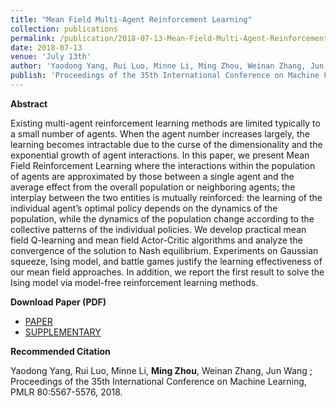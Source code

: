 ```yaml
---
title: "Mean Field Multi-Agent Reinforcement Learning"
collection: publications
permalink: /publication/2018-07-13-Mean-Field-Multi-Agent-Reinforcement-Learning
date: 2018-07-13
venue: 'July 13th'
author: 'Yaodong Yang, Rui Luo, Minne Li, Ming Zhou, Weinan Zhang, Jun Wang'
publish: 'Proceedings of the 35th International Conference on Machine Learning, PMLR 80:5567-5576, 2018.'
---
```


**Abstract**

Existing multi-agent reinforcement learning methods are limited typically to a small number of agents. When the agent number increases largely, the learning becomes intractable due to the curse of the dimensionality and the exponential growth of agent interactions. In this paper, we present Mean Field Reinforcement Learning where the interactions within the population of agents are approximated by those between a single agent and the average effect from the overall population or neighboring agents; the interplay between the two entities is mutually reinforced: the learning of the individual agent’s optimal policy depends on the dynamics of the population, while the dynamics of the population change according to the collective patterns of the individual policies. We develop practical mean field Q-learning and mean field Actor-Critic algorithms and analyze the convergence of the solution to Nash equilibrium. Experiments on Gaussian squeeze, Ising model, and battle games justify the learning effectiveness of our mean field approaches. In addition, we report the first result to solve the Ising model via model-free reinforcement learning methods.

**Download Paper (PDF)**

- [PAPER](http://proceedings.mlr.press/v80/yang18d/yang18d.pdf)
- [SUPPLEMENTARY](http://proceedings.mlr.press/v80/yang18d/yang18d-supp.pdf)

**Recommended Citation**

Yaodong Yang, Rui Luo, Minne Li, **Ming Zhou**, Weinan Zhang, Jun Wang ; Proceedings of the 35th International Conference on Machine Learning, PMLR 80:5567-5576, 2018.
